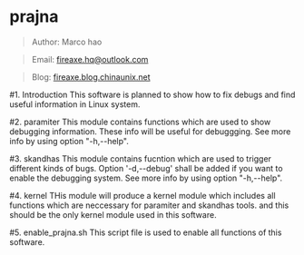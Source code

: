 prajna
================================================
>Author: Marco hao

>Email:  fireaxe.hq@outlook.com

>Blog: [fireaxe.blog.chinaunix.net](fireaxe.blog.chinaunix.net)


#1. Introduction
This software is planned to show how to fix debugs and find useful information in Linux system.


#2. paramiter
This module contains functions which are used to show debugging information. These info will be useful for debuggging.  See more info by using option "-h,--help".


#3. skandhas
This module contains fucntion which are used to trigger different kinds of bugs. Option '-d,--debug' shall be added if you want to enable the debugging system. See more info by using option "-h,--help".


#4. kernel
THis module will produce a kernel module which includes all functions which are neccessary for paramiter and skandhas tools. and this should be the only kernel module used in this software. 


#5. enable_prajna.sh
This script file is used to enable all functions of this software.

